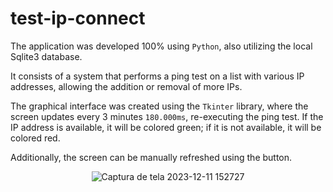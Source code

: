 # test-ip-connect

The application was developed 100% using `Python`, also utilizing the local Sqlite3 database.

It consists of a system that performs a ping test on a list with various IP addresses, allowing the addition or removal of more IPs.

The graphical interface was created using the `Tkinter` library, where the screen updates every 3 minutes `180.000ms`, re-executing the ping test. If the IP address is available, it will be colored green; if it is not available, it will be colored red.

Additionally, the screen can be manually refreshed using the button.

<div align="center">
  
![Captura de tela 2023-12-11 152727](https://github.com/josemolineti/test-ip-connect/assets/99626071/8dbf6012-8851-410d-8aeb-855285da99c3)

</div>
